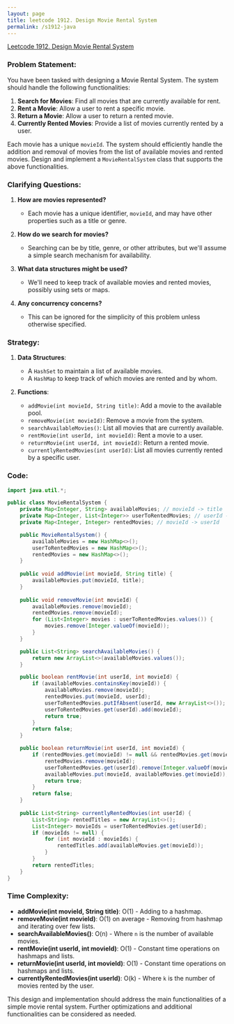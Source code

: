 ```yaml
---
layout: page
title: leetcode 1912. Design Movie Rental System
permalink: /s1912-java
---
```

[Leetcode 1912. Design Movie Rental System](https://algoadvance.github.io/algoadvance/l1912)
### Problem Statement:

You have been tasked with designing a Movie Rental System. The system should handle the following functionalities:

1. **Search for Movies**: Find all movies that are currently available for rent.
2. **Rent a Movie**: Allow a user to rent a specific movie.
3. **Return a Movie**: Allow a user to return a rented movie.
4. **Currently Rented Movies**: Provide a list of movies currently rented by a user.

Each movie has a unique `movieId`. The system should efficiently handle the addition and removal of movies from the list of available movies and rented movies. Design and implement a `MovieRentalSystem` class that supports the above functionalities.

### Clarifying Questions:

1. **How are movies represented?** 
   - Each movie has a unique identifier, `movieId`, and may have other properties such as a title or genre.

2. **How do we search for movies?**
   - Searching can be by title, genre, or other attributes, but we'll assume a simple search mechanism for availability.

3. **What data structures might be used?**
   - We'll need to keep track of available movies and rented movies, possibly using sets or maps.

4. **Any concurrency concerns?**
   - This can be ignored for the simplicity of this problem unless otherwise specified.

### Strategy:

1. **Data Structures**:
    - A `HashSet` to maintain a list of available movies.
    - A `HashMap` to keep track of which movies are rented and by whom.

2. **Functions**:
    - `addMovie(int movieId, String title)`: Add a movie to the available pool.
    - `removeMovie(int movieId)`: Remove a movie from the system.
    - `searchAvailableMovies()`: List all movies that are currently available.
    - `rentMovie(int userId, int movieId)`: Rent a movie to a user.
    - `returnMovie(int userId, int movieId)`: Return a rented movie.
    - `currentlyRentedMovies(int userId)`: List all movies currently rented by a specific user.

### Code:

```java
import java.util.*;

public class MovieRentalSystem {
    private Map<Integer, String> availableMovies; // movieId -> title
    private Map<Integer, List<Integer>> userToRentedMovies; // userId -> list of movieIds
    private Map<Integer, Integer> rentedMovies; // movieId -> userId

    public MovieRentalSystem() {
        availableMovies = new HashMap<>();
        userToRentedMovies = new HashMap<>();
        rentedMovies = new HashMap<>();
    }
    
    public void addMovie(int movieId, String title) {
        availableMovies.put(movieId, title);
    }
    
    public void removeMovie(int movieId) {
        availableMovies.remove(movieId);
        rentedMovies.remove(movieId);
        for (List<Integer> movies : userToRentedMovies.values()) {
            movies.remove(Integer.valueOf(movieId));
        }
    }

    public List<String> searchAvailableMovies() {
        return new ArrayList<>(availableMovies.values());
    }

    public boolean rentMovie(int userId, int movieId) {
        if (availableMovies.containsKey(movieId)) {
            availableMovies.remove(movieId);
            rentedMovies.put(movieId, userId);
            userToRentedMovies.putIfAbsent(userId, new ArrayList<>());
            userToRentedMovies.get(userId).add(movieId);
            return true;
        }
        return false;
    }

    public boolean returnMovie(int userId, int movieId) {
        if (rentedMovies.get(movieId) != null && rentedMovies.get(movieId) == userId) {
            rentedMovies.remove(movieId);
            userToRentedMovies.get(userId).remove(Integer.valueOf(movieId));
            availableMovies.put(movieId, availableMovies.get(movieId));
            return true;
        }
        return false;
    }
    
    public List<String> currentlyRentedMovies(int userId) {
        List<String> rentedTitles = new ArrayList<>();
        List<Integer> movieIds = userToRentedMovies.get(userId);
        if (movieIds != null) {
            for (int movieId : movieIds) {
                rentedTitles.add(availableMovies.get(movieId));
            }
        }
        return rentedTitles;
    }
}
```

### Time Complexity:

- **addMovie(int movieId, String title)**: O(1) - Adding to a hashmap.
- **removeMovie(int movieId)**: O(1) on average - Removing from hashmap and iterating over few lists.
- **searchAvailableMovies()**: O(n) - Where `n` is the number of available movies.
- **rentMovie(int userId, int movieId)**: O(1) - Constant time operations on hashmaps and lists.
- **returnMovie(int userId, int movieId)**: O(1) - Constant time operations on hashmaps and lists.
- **currentlyRentedMovies(int userId)**: O(k) - Where `k` is the number of movies rented by the user.

This design and implementation should address the main functionalities of a simple movie rental system. Further optimizations and additional functionalities can be considered as needed.